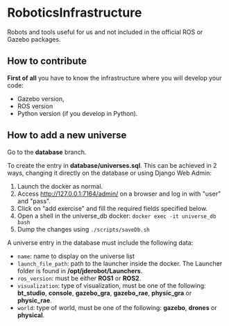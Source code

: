 # RoboticsInfrastructure

Robots and tools useful for us and not included in the official ROS or Gazebo packages.

## How to contribute

**First of all** you have to know the infrastructure where you will develop your code:

- Gazebo version,
- ROS version
- Python version (if you develop in Python).

## How to add a new universe

Go to the **database** branch.

To create the entry in **database/universes.sql**. This can be achieved in 2 ways, changing it directly on the database or using Django Web Admin:

1) Launch the docker as normal.
2) Access <http://127.0.0.1:7164/admin/> on a browser and log in with "user" and "pass".
3) Click on "add exercise" and fill the required fields specified below.
4) Open a shell in the universe_db docker: ```docker exec -it universe_db bash```
5) Dump the changes using ```./scripts/saveDb.sh```

A universe entry in the database must include the following data:

- ```name```: name to display on the universe list
- ```launch_file_path```: path to the launcher inside the docker. The Launcher folder is found in **/opt/jderobot/Launchers**.
- ```ros_version```: must be either **ROS1** or **ROS2**.
- ```visualization```: type of visualization, must be one of the following: **bt_studio**, **console**, **gazebo_gra**, **gazebo_rae**, **physic_gra** or **physic_rae**.
- ```world```: type of world, must be one of the following: **gazebo**, **drones** or **physical**.
